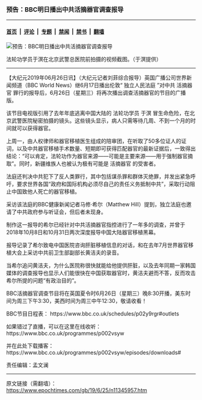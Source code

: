 ### 预告：BBC明日播出中共活摘器官调查报导

---

#### [首页](../../../..?n11345957) &nbsp;|&nbsp; [评论](../../../../../epoch-comment?n11345957) &nbsp;|&nbsp; [专题](../../../../../epoch-special?n11345957) &nbsp;|&nbsp; [禁闻](../../../../../epoch-news?n11345957) &nbsp;|&nbsp; [禁书](../../../../../books?n11345957) &nbsp;|&nbsp; [翻墙](https://github.com/gfw-breaker/nogfw/blob/master/README.md?n11345957)


<div><img alt="预告：BBC明日播出中共活摘器官调查报导" class="attachment-djy_600_400 size-djy_600_400 wp-post-image" src="https://i.epochtimes.com/assets/uploads/2019/06/IMG_2102-600x400.jpg"/>
<div class="caption">
 <p>
  法轮功学员于溟在北京武警总医院前拍摄的视频截图。（于溟提供）
 </p>
</div></div><hr/><div class="post_content" id="artbody" itemprop="articleBody">
 <!-- article content begin -->
 <p>
  【大纪元2019年06月26日讯】（大纪元记者刘菲综合报导）英国广播公司世界新闻频道（BBC World News）继6月17日播出伦敦“
  <ok href="https://www.epochtimes.com/gb/tag/%E7%8B%AC%E7%AB%8B%E4%BA%BA%E6%B0%91%E6%B3%95%E5%BA%AD.html">
   独立人民法庭
  </ok>
  ”对中共
  <ok href="https://www.epochtimes.com/gb/tag/%E6%B4%BB%E6%91%98%E5%99%A8%E5%AE%98.html">
   活摘器官
  </ok>
  罪行的报导后，6月26日（星期三）将再次播出调查活摘器官的节目的广播版。
 </p>
 <p>
  该节目电视版引用了去年年底逃离中国大陆的
  <ok href="https://www.epochtimes.com/gb/tag/%E6%B3%95%E8%BD%AE%E5%8A%9F%E5%AD%A6%E5%91%98.html">
   法轮功学员
  </ok>
  <ok href="https://www.epochtimes.com/gb/tag/%E4%BA%8E%E6%BA%9F.html">
   于溟
  </ok>
  冒生命危险，在北京武警医院秘密拍摄的镜头。这些镜头显示，病人只需等待几周、不到一个月的时间就可以获得器官。
 </p>
 <p>
  上周一，由人权律师和器官移植医生组成的陪审团，在听取了50多位证人的证词，以及中共器官移植手术数量、短期即可获得匹配器官的最新证据后，一致得出结论：“可以肯定，法轮功作为器官来源——可能是主要来源——用于强制器官摘取”。同时，新疆维族人也被认为极有可能是
  <ok href="https://www.epochtimes.com/gb/tag/%E6%B4%BB%E6%91%98%E5%99%A8%E5%AE%98.html">
   活摘器官
  </ok>
  的受害者。
 </p>
 <p>
  法庭还判决中共犯下了反人类罪行，其中包括谋杀罪和群体灭绝罪，并发出紧急呼吁，要求世界各国“政府和国际机构必须尽自己的责任义务抵制中共”，采取行动阻止中国致他人死亡的器官移植。
 </p>
 <p>
  采访该法庭的BBC健康新闻记者马修‧希尔（Matthew Hill）提到，独立法庭也邀请了中共政府参与听证会，但后者未现身。
 </p>
 <p>
  制作这一报导的希尔已经针对中共活摘器官指控进行了一年多的调查，并曾于2018年10月8日和10月31日两次深度报导中国大陆器官移植黑幕。
 </p>
 <p>
  报导记录了希尔致电中国医院咨询肝脏移植信息的对话，和在去年7月世界器官移植大会上采访中共前卫生部副部长黄洁夫的录音。
 </p>
 <p>
  当希尔追问黄洁夫，为什么医院称很快就能给他提供肝脏，以及去年同期一家韩国媒体的调查报导也显示人们能很快在中国获取器官时，黄洁夫避而不答，反而攻击希尔所提的问题“有政治目的”。
 </p>
 <p>
  BBC活摘器官调查节目将在英国夏令时6月26日（星期三）晚8:30开播，美东时间为周三下午3:30，美西时间为周三中午12:30，敬请收看！
 </p>
 <p>
  BBC节目日程表：
  <ok href="https://www.bbc.co.uk/schedules/p02y9rgr#outlets">
   https://www.bbc.co.uk/schedules/p02y9rgr#outlets
  </ok>
 </p>
 <p>
  如果错过了直播，可以在这里在线收听：
  <br/>
  <ok href="https://www.bbc.co.uk/programmes/p002vsyw">
   https://www.bbc.co.uk/programmes/p002vsyw
  </ok>
 </p>
 <p>
  并在此处下载播客：
  <br/>
  <ok href="https://www.bbc.co.uk/programmes/p002vsyw/episodes/downloads#">
   https://www.bbc.co.uk/programmes/p002vsyw/episodes/downloads#
  </ok>
 </p>
 <p>
  责任编辑：孟文澜
 </p>
 <!-- article content end -->
 <div id="below_article_ad">
 </div>
</div>


---

原文链接（需翻墙）：https://www.epochtimes.com/gb/19/6/25/n11345957.htm